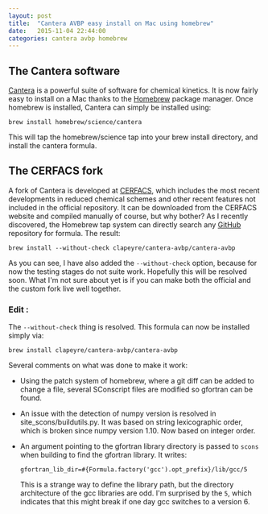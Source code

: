```yaml
---
layout: post
title:  "Cantera AVBP easy install on Mac using homebrew"
date:   2015-11-04 22:44:00
categories: cantera avbp homebrew
---
```


## The Cantera software

[Cantera](http://www.cantera.org/) is a powerful suite of software for chemical
kinetics.  It is now fairly easy to install on a Mac thanks to the
[Homebrew](http://brew.sh/) package manager.  Once homebrew is installed,
Cantera can simply be installed using:

```
brew install homebrew/science/cantera
```

This will tap the homebrew/science tap into your brew install directory, and
install the cantera formula.

## The CERFACS fork

A fork of Cantera is developed at [CERFACS](http://cerfacs.fr/cantera), which
includes the most recent developments in reduced chemical schemes and other
recent features not included in the official repository.  It can be downloaded
from the CERFACS website and compiled manually of course, but why bother?  As I
recently discovered, the Homebrew tap system can directly search any
[GitHub](https://github.com/) repository for formula.  The result:

```
brew install --without-check clapeyre/cantera-avbp/cantera-avbp
```

As you can see, I have also added the `--without-check` option, because for now
the testing stages do not suite work.  Hopefully this will be resolved soon.
What I'm not sure about yet is if you can make both the official and the custom
fork live well together.

### Edit :

The `--without-check` thing is resolved. This formula can now be installed
simply via:

```
brew install clapeyre/cantera-avbp/cantera-avbp
```

Several comments on what was done to make it work:

* Using the patch system of homebrew, where a git diff can be added to change a
  file, several SConscript files are modified so gfortran can be found.
* An issue with the detection of numpy version is resolved in
  site_scons/buildutils.py. It was based on string lexicographic order, which
  is broken since numpy version 1.10. Now based on integer order.
* An argument pointing to the gfortran library directory is passed to `scons`
  when building to find the gfortran library. It writes:

  ```
  gfortran_lib_dir=#{Formula.factory('gcc').opt_prefix}/lib/gcc/5
  ```

  This is a strange way to define the library path, but the directory
  architecture of the gcc libraries are odd. I'm surprised by the `5`, which
  indicates that this might break if one day gcc switches to a version 6.

